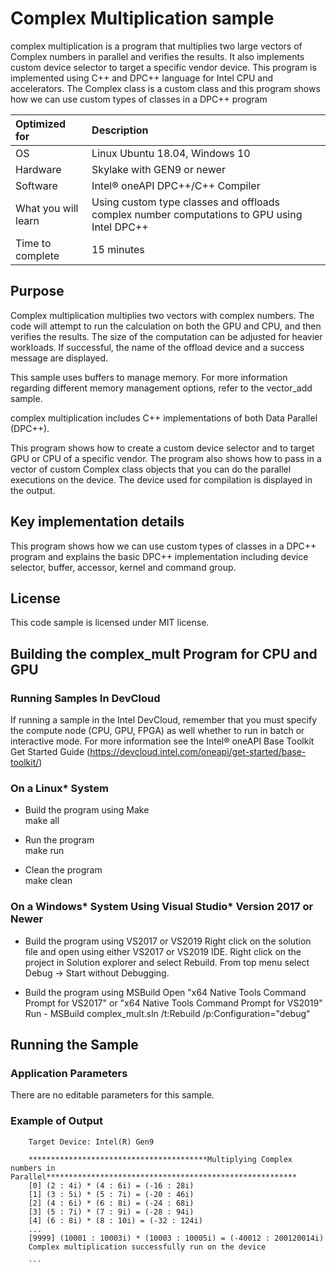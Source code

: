 # Complex Multiplication sample

complex multiplication is a program that multiplies two large vectors of 
Complex numbers in parallel and verifies the results. It also implements 
custom device selector to target a specific vendor device. This program is 
implemented using C++ and DPC++ language for Intel CPU and accelerators. 
The Complex class is a custom class and this program shows how we can use 
custom types of classes in a DPC++ program
  
| Optimized for                       | Description
|:---                               |:---
| OS                                | Linux Ubuntu 18.04, Windows 10 
| Hardware                          | Skylake with GEN9 or newer
| Software                          | Intel&reg; oneAPI DPC++/C++ Compiler
| What you will learn               | Using custom type classes and offloads complex number computations to GPU using Intel DPC++
| Time to complete                  | 15 minutes  
  

## Purpose	

Complex multiplication multiplies two vectors with complex numbers. The 
code will attempt to run the calculation on both the GPU and CPU, and then 
verifies the results. The size of the computation can be adjusted for 
heavier workloads. If successful, the name of the offload device and a 
success message are displayed.

This sample uses buffers to manage memory. For more information regarding
different memory management options, refer to the vector_add sample.

complex multiplication includes C++ implementations of both Data Parallel 
(DPC++). 

This program shows how to create a custom device selector and to target 
GPU or CPU of a specific vendor. The program also shows how to pass in a 
vector of custom Complex class objects that you can do the parallel 
executions on the device. The device used for compilation is displayed in 
the output.


## Key implementation details 

This program shows how we can use custom types of classes in a DPC++ 
program and explains the basic DPC++ implementation including device 
selector, buffer, accessor, kernel and command group.  


## License  

This code sample is licensed under MIT license. 

## Building the complex_mult Program for CPU and GPU 

### Running Samples In DevCloud
If running a sample in the Intel DevCloud, remember that you must specify 
the compute node (CPU, GPU, FPGA) as well whether to run in batch or 
interactive mode. For more information see the Intel® oneAPI Base Toolkit 
Get Started Guide (https://devcloud.intel.com/oneapi/get-started/base-toolkit/)

### On a Linux* System 
   * Build the program using Make  
    make all  

   * Run the program  
    make run  

   * Clean the program  
    make clean 

### On a Windows* System Using Visual Studio* Version 2017 or Newer
* Build the program using VS2017 or VS2019
      Right click on the solution file and open using either VS2017 or 
      VS2019 IDE.
      Right click on the project in Solution explorer and select Rebuild.
      From top menu select Debug -> Start without Debugging.

* Build the program using MSBuild
      Open "x64 Native Tools Command Prompt for VS2017" or "x64 Native 
      Tools Command Prompt for VS2019"
      Run - MSBuild complex_mult.sln /t:Rebuild /p:Configuration="debug"


## Running the Sample

### Application Parameters
There are no editable parameters for this sample.

### Example of Output

```
	Target Device: Intel(R) Gen9

	****************************************Multiplying Complex numbers in Parallel********************************************************
	[0] (2 : 4i) * (4 : 6i) = (-16 : 28i)
	[1] (3 : 5i) * (5 : 7i) = (-20 : 46i)
	[2] (4 : 6i) * (6 : 8i) = (-24 : 68i)
	[3] (5 : 7i) * (7 : 9i) = (-28 : 94i)
	[4] (6 : 8i) * (8 : 10i) = (-32 : 124i)
	...
	[9999] (10001 : 10003i) * (10003 : 10005i) = (-40012 : 200120014i)
	Complex multiplication successfully run on the device
   
    ```
